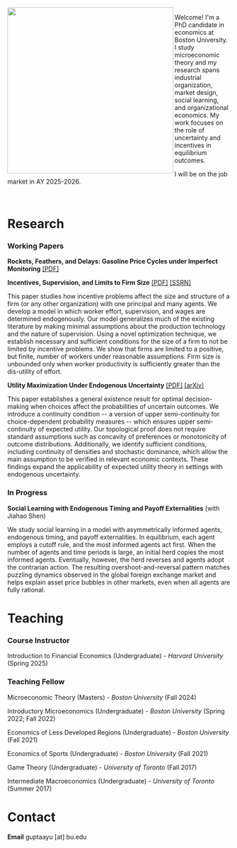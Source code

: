 <img class = "image" align = "left" style = "width:375px; max-width:100%" src = "/Images/Gupta - Large.jpg"/>

Welcome! I'm a PhD candidate in economics at Boston University. I study microeconomic theory and my research spans industrial organization, market design, social learning, and organizational economics. My work focuses on the role of uncertainty and incentives in equilibrium outcomes.

I will be on the job market in AY 2025-2026.

<br clear = "left" />

# Research

### Working Papers

**Rockets, Feathers, and Delays: Gasoline Price Cycles under Imperfect Monitoring** <a href = "Files/JMP.pdf" target = "_blank" rel = "noopener noreferrer">[PDF]</a>

**Incentives, Supervision, and Limits to Firm Size** <a href = "Files/Paper.pdf" target = "_blank" rel = "noopener noreferrer">[PDF]</a> <a href = "http://ssrn.com/abstract=5182004" target = "_blank" rel = "noopener noreferrer">[SSRN]</a>

This paper studies how incentive problems affect the size and structure of a firm (or any other organization) with one principal and many agents. We develop a model in which worker effort, supervision, and wages are determined endogenously. Our model generalizes much of the existing literature by making minimal assumptions about the production technology and the nature of supervision. Using a novel optimization technique, we establish necessary and sufficient conditions for the size of a firm to not be limited by incentive problems. We show that firms are limited to a positive, but finite, number of workers under reasonable assumptions. Firm size is unbounded only when worker productivity is sufficiently greater than the dis-utility of effort.


**Utility Maximization Under Endogenous Uncertainty** <a href = "Files/Note.pdf" target = "_blank" rel = "noopener noreferrer">[PDF]</a> <a href = "http://arxiv.org/abs/2505.06846" target = "_blank" rel = "noopener noreferrer">[arXiv]</a>

This paper establishes a general existence result for optimal decision-making when choices affect the probabilities of uncertain outcomes. We introduce a continuity condition -- a version of upper semi-continuity for choice-dependent probability measures -- which ensures upper semi-continuity of expected utility. Our topological proof does not require standard assumptions such as concavity of preferences or monotonicity of outcome distributions. Additionally, we identify sufficient conditions, including continuity of densities and stochastic dominance, which allow the main assumption to be verified in relevant economic contexts. These findings expand the applicability of expected utility theory in settings with endogenous uncertainty.


### In Progress

**Social Learning with Endogenous Timing and Payoff Externalities** (with Jiahao Shen)

We study social learning in a model with asymmetrically informed agents, endogenous timing, and payoff externalities. In equilibrium, each agent employs a cutoff rule, and the most informed agents act first. When the number of agents and time periods is large, an initial herd copies the most informed agents. Eventually, however, the herd reverses and agents adopt the contrarian action. The resulting overshoot-and-reversal pattern matches puzzling dynamics observed in the global foreign exchange market and helps explain asset price bubbles in other markets, even when all agents are fully rational.


# Teaching

### Course Instructor

Introduction to Financial Economics (Undergraduate) - _Harvard University_ (Spring 2025)

### Teaching Fellow

Microeconomic Theory (Masters) - _Boston University_ (Fall 2024)

Introductory Microeconomics (Undergraduate) - _Boston University_ (Spring 2022; Fall 2022)

Economics of Less Developed Regions (Undergraduate) - _Boston University_ (Fall 2021)

Economics of Sports (Undergraduate) - _Boston University_ (Fall 2021)

Game Theory (Undergraduate) - _University of Toronto_ (Fall 2017)

Intermediate Macroeconomics (Undergraduate) - _University of Toronto_ (Summer 2017)

# Contact

**Email** guptaayu [at] bu.edu
